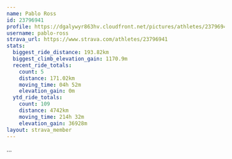 ```yaml
---
name: Pablo Ross
id: 23796941
profile: https://dgalywyr863hv.cloudfront.net/pictures/athletes/23796941/14615399/1/large.jpg
username: pablo-ross
strava_url: https://www.strava.com/athletes/23796941
stats:
  biggest_ride_distance: 193.82km
  biggest_climb_elevation_gain: 1170.9m
  recent_ride_totals:
    count: 5
    distance: 171.02km
    moving_time: 04h 52m
    elevation_gain: 0m
  ytd_ride_totals:
    count: 109
    distance: 4742km
    moving_time: 214h 32m
    elevation_gain: 36928m
layout: strava_member
--- 
```

...
